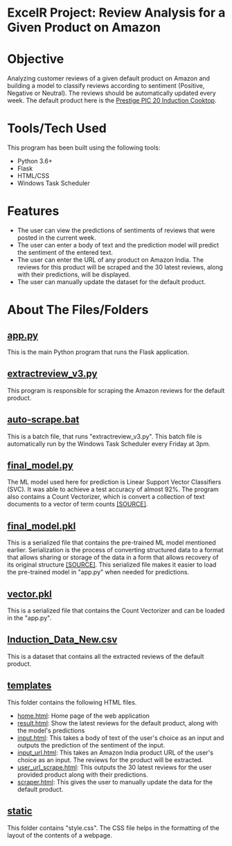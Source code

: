 # ExcelR Project: Review Analysis for a Given Product on Amazon
# Objective
Analyzing customer reviews of a given default product on Amazon and building a model to classify reviews according to sentiment (Positive, Negative or Neutral). The reviews should be automatically updated every week. The default product here is the [Prestige PIC 20 Induction Cooktop](https://www.amazon.in/Prestige-PIC-20-Induction-Cooktop/dp/B00YMJ0OI8).
# Tools/Tech Used
This program has been built using the following tools:
  * Python 3.6+
  * Flask
  * HTML/CSS
  * Windows Task Scheduler
# Features
  * The user can view the predictions of sentiments of reviews that were posted in the current week.
  * The user can enter a body of text and the prediction model will predict the sentiment of the entered text.
  * The user can enter the URL of any product on Amazon India. The reviews for this product will be scraped and the 30 latest reviews, along with their predictions, will be displayed.
  * The user can manually update the dataset for the default product.
# About The Files/Folders
  ## [app.py](https://github.com/abheeshta97/ExcelR-Final-Project/blob/main/app.py)
  This is the main Python program that runs the Flask application.
  ## [extractreview_v3.py](https://github.com/abheeshta97/ExcelR-Final-Project/blob/main/extractreview_v3.py)
  This program is responsible for scraping the Amazon reviews for the default product.
  ## [auto-scrape.bat](https://github.com/abheeshta97/ExcelR-Final-Project/blob/main/auto-scrape.bat)
  This is a batch file, that runs "extractreview_v3.py". This batch file is automatically run by the Windows Task Scheduler every Friday at 3pm.
  ## [final_model.py](https://github.com/abheeshta97/ExcelR-Final-Project/blob/main/final_model.py)
  The ML model used here for prediction is Linear Support Vector Classifiers (SVC). It was able to achieve a test accuracy of almost 92%. The program also contains a Count Vectorizer, which is convert a collection of text documents to a vector of term counts [[SOURCE]](https://www.educative.io/edpresso/countvectorizer-in-python).
  ## [final_model.pkl](https://github.com/abheeshta97/ExcelR-Final-Project/blob/main/final_model.pkl)
  This is a serialized file that contains the pre-trained ML model mentioned earlier. Serialization is the process of converting structured data to a format that allows sharing or storage of the data in a form that allows recovery of its original structure [[SOURCE]](https://docs.python-guide.org/scenarios/serialization/). This serialized file makes it easier to load the pre-trained model in "app.py" when needed for predictions.
  ## [vector.pkl](https://github.com/abheeshta97/ExcelR-Final-Project/blob/main/vector.pkl)
  This is a serialized file that contains the Count Vectorizer and can be loaded in the "app.py".
  ## [Induction_Data_New.csv](https://github.com/abheeshta97/ExcelR-Final-Project/blob/main/Induction_Data_New.csv)
  This is a dataset that contains all the extracted reviews of the default product.
  ## [templates](https://github.com/abheeshta97/ExcelR-Final-Project/tree/main/templates)
  This folder contains the following HTML files.
  * [home.html](https://github.com/abheeshta97/ExcelR-Final-Project/blob/main/templates/home.html): Home page of the web application
  * [result.html](https://github.com/abheeshta97/ExcelR-Final-Project/blob/main/templates/result.html): Show the latest reviews for the default product, along with the model's predictions
  * [input.html](https://github.com/abheeshta97/ExcelR-Final-Project/blob/main/templates/input.html): This takes a body of text of the user's choice as an input and outputs the prediction of the sentiment of the input.
  * [input_url.html](https://github.com/abheeshta97/ExcelR-Final-Project/blob/main/templates/input_url.html): This takes an Amazon India product URL of the user's choice as an input. The reviews for the product will be extracted.
  * [user_url_scrape.html](https://github.com/abheeshta97/ExcelR-Final-Project/blob/main/templates/user_url_scrape.html): This outputs the 30 latest reviews for the user provided product along with their predictions.
  * [scraper.html](https://github.com/abheeshta97/ExcelR-Final-Project/blob/main/templates/scraper.html): This gives the user to manually update the data for the default product.
  ## [static](https://github.com/abheeshta97/ExcelR-Final-Project/tree/main/static)
  This folder contains "style.css". The CSS file helps in the formatting of the layout of the contents of a webpage.




   
    

